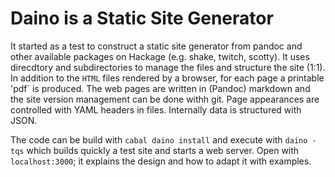 # Daino is a Static Site Generator

It started as a test to construct a static site generator from pandoc and other available packages on Hackage (e.g. shake, twitch, scotty). It uses direcdtory and subdirectories to manage the files and structure the site  (1:1). In addition to the `HTML` files rendered by a browser, for each page a printable 'pdf` is produced. The web pages are written in (Pandoc) markdown and the site version management can be done withh   git. Page appearances are controlled with YAML headers in files. Internally data is structured with JSON. 

The code can be build with `cabal daino install` and execute with `daino -tqs` which builds quickly a test site and starts a web server. Open with `localhost:3000`; it explains the design and how to adapt it with examples. 
